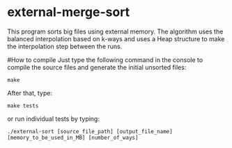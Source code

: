 # external-merge-sort
This program sorts big files using external memory. The algorithm uses the balanced interpolation based on k-ways and uses a Heap structure to make the interpolation step between the runs.

#How to compile
Just type the following command in the console to compile the source files and generate the initial unsorted files:
```
make
```
After that, type:
```
make tests
```
or run individual tests by typing:
```
./external-sort [source_file_path] [output_file_name] [memory_to_be_used_in_MB] [number_of_ways] 
```
